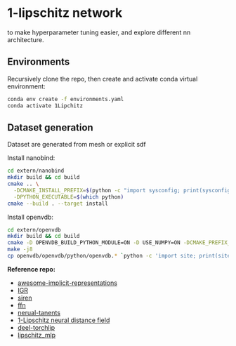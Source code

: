 # 1-lipschitz network

to make hyperparameter tuning easier, and explore different nn architecture.

## Environments

Recursively clone the repo, then create and activate conda virtual environment:
```bash
conda env create -f environments.yaml
conda activate 1Lipchitz
```

## Dataset generation
Dataset are generated from mesh or explicit sdf

Install nanobind:

```bash
cd extern/nanobind
mkdir build && cd build
cmake .. \
  -DCMAKE_INSTALL_PREFIX=$(python -c "import sysconfig; print(sysconfig.get_paths()['purelib'])") \
  -DPYTHON_EXECUTABLE=$(which python)
cmake --build . --target install
```

Install openvdb:

```bash
cd extern/openvdb
mkdir build && cd build
cmake -D OPENVDB_BUILD_PYTHON_MODULE=ON -D USE_NUMPY=ON -DCMAKE_PREFIX_PATH=$(python -c "import sysconfig; print(sysconfig.get_paths()['purelib'])") ..
make -j8
cp openvdb/openvdb/python/openvdb.* `python -c 'import site; print(site.getsitepackages()[0])'`
```

**Reference repo:**
* [awesome-implicit-representations](https://github.com/vsitzmann/awesome-implicit-representations)
* [IGR](https://github.com/amosgropp/IGR)
* [siren](https://github.com/vsitzmann/siren)
* [ffn](https://github.com/tancik/fourier-feature-networks)
* [nerual-tanents](https://github.com/google/neural-tangents)
* [1-Lipschitz neural distance field](https://github.com/GCoiffier/1-Lipschitz-Neural-Distance-Fields)
* [deel-torchlip](https://github.com/deel-ai/deel-torchlip/)
* [lipschitz_mlp](https://github.com/ml-for-gp/jaxgptoolbox/tree/main/demos/lipschitz_mlp)

